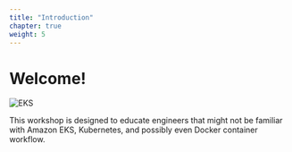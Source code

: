 ```yaml
---
title: "Introduction"
chapter: true
weight: 5
---
```


# Welcome!

![EKS](/images/eks-product-page.png)

This workshop is designed to educate engineers that might not be familiar with Amazon EKS, Kubernetes, and possibly even Docker container workflow.
